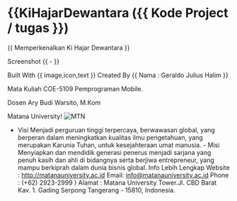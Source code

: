 # {{KiHajarDewantara ({{ Kode Project / tugas }})
{{ Memperkenalkan Ki Hajar Dewantara }}

Screenshot
{{ - }}

Built With
{{ image,icon,text }}
Created By
{{ Nama : Geraldo Julius Halim }}

Mata Kuliah
COE-5109 Pemprograman Mobile.

Dosen
Ary Budi Warsito, M.Kom

Matana University!
![MTN](https://user-images.githubusercontent.com/71378171/135557484-686bba15-dd60-4a91-b8e7-a41ef348acb6.png)



- Visi Menjadi perguruan tinggi terpercaya, berwawasan global, yang berperan dalam meningkatkan kualitas ilmu pengetahuan, yang merupakan Karunia Tuhan, untuk kesejahteraan umat manusia. - Misi Menyiapkan dan mendidik generasi penerus menjadi sarjana yang penuh kasih dan ahli di bidangnya serta berjiwa entrepreneur, yang mampu berkiprah dalam dunia bisnis global.
Info Lebih Lengkap
Website : http://matanauniversity.ac.id
Email: info@matanauniversity.ac.id
Phone : (+62) 2923-2999 )
Alamat : Matana University Tower.Jl. CBD Barat Kav. 1. Gading Serpong Tangerang - 15810, Indonesia.
